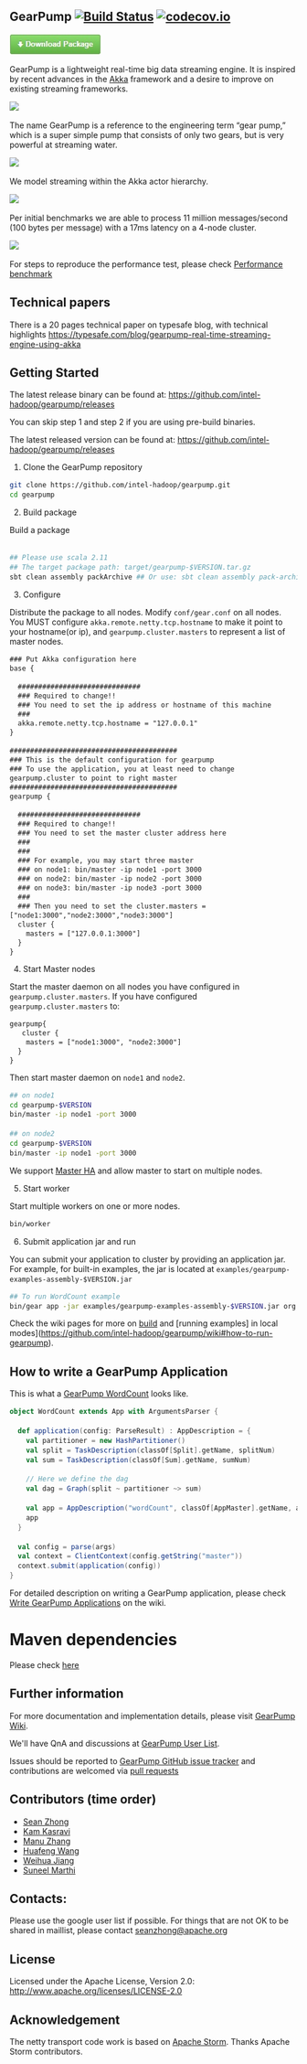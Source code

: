 ## GearPump [![Build Status](https://travis-ci.org/intel-hadoop/gearpump.svg?branch=master)](https://travis-ci.org/intel-hadoop/gearpump?branch=master) [![codecov.io](https://codecov.io/github/intel-hadoop/gearpump/coverage.svg?branch=master)](https://codecov.io/github/intel-hadoop/gearpump?branch=master)
 
[![download](https://raw.githubusercontent.com/clockfly/icons/master/gearpump-0.2-rc1.jpg)](https://github.com/intel-hadoop/gearpump/releases)
 
GearPump is a lightweight real-time big data streaming engine. It is inspired by recent advances in the [Akka](https://github.com/akka/akka) framework and a desire to improve on existing streaming frameworks.

![](https://raw.githubusercontent.com/clockfly/gearpump/master/doc/logo/logo.png)

The	name	GearPump	is	a	reference to	the	engineering term “gear	pump,”	which	is	a	super simple
pump	that	consists of	only	two	gears,	but	is	very	powerful at	streaming water.

![](http://www.gearpump.io/site/img/dashboard.gif)

We model streaming within the Akka actor hierarchy.

![](https://raw.githubusercontent.com/intel-hadoop/gearpump/master/doc/actor_hierarchy.png)

Per initial benchmarks we are able to process 11 million messages/second (100 bytes per message) with a 17ms latency on a 4-node cluster.

![](https://raw.githubusercontent.com/intel-hadoop/gearpump/master/doc/dashboard.png)

For steps to reproduce the performance test, please check [Performance benchmark](https://github.com/intel-hadoop/gearpump/wiki#how-do-we-do-benchmark)

## Technical papers
There is a 20 pages technical paper on typesafe blog, with technical highlights https://typesafe.com/blog/gearpump-real-time-streaming-engine-using-akka


## Getting Started

The latest release binary can be found at: https://github.com/intel-hadoop/gearpump/releases

You can skip step 1 and step 2 if you are using pre-build binaries.

The latest released version can be found at: https://github.com/intel-hadoop/gearpump/releases

1. Clone the GearPump repository

  ```bash
  git clone https://github.com/intel-hadoop/gearpump.git
  cd gearpump
  ```

2. Build package

  Build a package

  ```bash
  
  ## Please use scala 2.11
  ## The target package path: target/gearpump-$VERSION.tar.gz
  sbt clean assembly packArchive ## Or use: sbt clean assembly pack-archive
  ```

3. Configure
  
  Distribute the package to all nodes. Modify `conf/gear.conf` on all nodes. You MUST configure ```akka.remote.netty.tcp.hostname``` to make it point to your hostname(or ip), and `gearpump.cluster.masters` to represent a list of master nodes.

  ```
  ### Put Akka configuration here
  base {

    ##############################
    ### Required to change!!
    ### You need to set the ip address or hostname of this machine
    ###
    akka.remote.netty.tcp.hostname = "127.0.0.1"
  }

  #########################################
  ### This is the default configuration for gearpump
  ### To use the application, you at least need to change gearpump.cluster to point to right master
  #########################################
  gearpump {

    ##############################
    ### Required to change!!
    ### You need to set the master cluster address here
    ###
    ###
    ### For example, you may start three master
    ### on node1: bin/master -ip node1 -port 3000
    ### on node2: bin/master -ip node2 -port 3000
    ### on node3: bin/master -ip node3 -port 3000
    ###
    ### Then you need to set the cluster.masters = ["node1:3000","node2:3000","node3:3000"]
    cluster {
      masters = ["127.0.0.1:3000"]
    }
  }
  ```

4. Start Master nodes
 
  Start the master daemon on all nodes you have configured in `gearpump.cluster.masters`. If you have configured `gearpump.cluster.masters` to:
  
  ```
  gearpump{
     cluster {
      masters = ["node1:3000", "node2:3000"]
    }
  }
  ```
  
  Then start master daemon on ```node1``` and ```node2```.

  ```bash
  ## on node1
  cd gearpump-$VERSION
  bin/master -ip node1 -port 3000
  
  ## on node2
  cd gearpump-$VERSION
  bin/master -ip node1 -port 3000
  ```

  We support [Master HA](https://github.com/intel-hadoop/gearpump/wiki#master-ha) and allow master to start on multiple nodes. 

5. Start worker

  Start multiple workers on one or more nodes. 
 
  ```bash
  bin/worker
  ```

6. Submit application jar and run

  You can submit your application to cluster by providing an application jar. For example, for built-in examples, the jar is located at `examples/gearpump-examples-assembly-$VERSION.jar`

  ```bash
  ## To run WordCount example
  bin/gear app -jar examples/gearpump-examples-assembly-$VERSION.jar org.apache.gearpump.streaming.examples.wordcount.WordCount -master node1:3000
  ```
  Check the wiki pages for more on [build](https://github.com/intel-hadoop/gearpump/wiki#build) and [running examples] in local modes](https://github.com/intel-hadoop/gearpump/wiki#how-to-run-gearpump).

## How to write a GearPump Application

This is what a [GearPump WordCount](https://github.com/intel-hadoop/gearpump/tree/master/examples/wordcount/src/main/scala/org/apache/gearpump/streaming/examples/wordcount) looks like.

  ```scala
  object WordCount extends App with ArgumentsParser {

    def application(config: ParseResult) : AppDescription = {
      val partitioner = new HashPartitioner()
      val split = TaskDescription(classOf[Split].getName, splitNum)
      val sum = TaskDescription(classOf[Sum].getName, sumNum)
      
      // Here we define the dag
      val dag = Graph(split ~ partitioner ~> sum)
      
      val app = AppDescription("wordCount", classOf[AppMaster].getName, appConfig, dag)
      app
    }
    
    val config = parse(args)
    val context = ClientContext(config.getString("master"))
    context.submit(application(config))
  }
  ```

For detailed description on writing a GearPump application, please check [Write GearPump Applications](https://github.com/intel-hadoop/gearpump/wiki#how-to-write-a-gearpump-application) on the wiki.

# Maven dependencies

Please check [here](https://github.com/intel-hadoop/gearpump/wiki#maven-dependencies)

## Further information

For more documentation and implementation details, please visit [GearPump Wiki](https://github.com/intel-hadoop/gearpump/wiki).

We'll have QnA and discussions at [GearPump User List](https://groups.google.com/forum/#!forum/gearpump-user).

Issues should be reported to [GearPump GitHub issue tracker](https://github.com/intel-hadoop/gearpump/issues) and contributions are welcomed via [pull requests](https://github.com/intel-hadoop/gearpump/pulls)

## Contributors (time order)

* [Sean Zhong](https://github.com/clockfly)
* [Kam Kasravi](https://github.com/kkasravi)
* [Manu Zhang](https://github.com/manuzhang)
* [Huafeng Wang](https://github.com/huafengw)
* [Weihua Jiang](https://github.com/whjiang)
* [Suneel Marthi](https://github.com/smarthi)

## Contacts:

Please use the google user list if possible. For things that are not OK to be shared in maillist, please contact
seanzhong@apache.org


## License

Licensed under the Apache License, Version 2.0: http://www.apache.org/licenses/LICENSE-2.0

## Acknowledgement

The netty transport code work is based on [Apache Storm](http://storm.apache.org). Thanks Apache Storm contributors.


